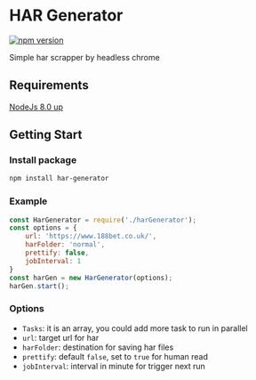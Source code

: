 # HAR Generator

[![npm version](https://badge.fury.io/js/har-generator.svg)](https://badge.fury.io/js/har-generator)

Simple har scrapper by headless chrome

## Requirements

[NodeJs 8.0 up](https://nodejs.org/en/download/)

## Getting Start

### Install package

```bash
npm install har-generator
```

### Example

```javascript
const HarGenerator = require('./harGenerator');
const options = {
    url: 'https://www.188bet.co.uk/',
    harFolder: 'normal',
    prettify: false,
    jobInterval: 1
}
const harGen = new HarGenerator(options);
harGen.start();
```

### Options

- `Tasks`: it is an array, you could add more task to run in parallel
- `url`: target url for har
- `harFolder`: destination for saving har files
- `prettify`: default `false`, set to `true` for human read
- `jobInterval`: interval in minute for trigger next run
